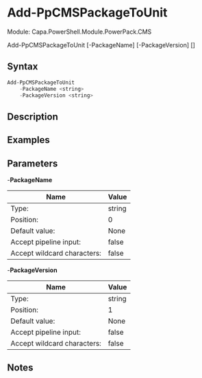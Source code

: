 # Add-PpCMSPackageToUnit
Module: Capa.PowerShell.Module.PowerPack.CMS


Add-PpCMSPackageToUnit [-PackageName] <string> [-PackageVersion] <string> [<CommonParameters>]


## Syntax

```powershell
Add-PpCMSPackageToUnit
	-PackageName <string>
	-PackageVersion <string>
```

## Description



## Examples


## Parameters

-**PackageName**


| Name | Value |
| ---- | ---- |
| Type: | string |
| Position: | 0 | 
| Default value: | None | 
| Accept pipeline input: | false | 
| Accept wildcard characters: | false | 

-**PackageVersion**


| Name | Value |
| ---- | ---- |
| Type: | string |
| Position: | 1 | 
| Default value: | None | 
| Accept pipeline input: | false | 
| Accept wildcard characters: | false | 


## Notes


